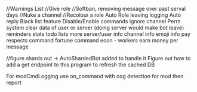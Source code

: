 //Warnings List 
//Give role
//Softban, removing message over past serval days
//Nuke a channel
//Recolour a role
Auto Role
leaving logging
Auto reply
Black list feature
Disable/Enable commands
ignore channel
Perm system
clear data of user or server (doing server would make bot leave)
reminders
stats
todo lists
more server/user info
channel info
emoji info
pay respects command
fortune command
econ - workers earn money per message

//figure shards out -> AutoShardedBot added to handle it
Figure out how to add a get endpoint to this program to refresh the cached DB

For modCmdLogging use on_command with cog detection for mod then report